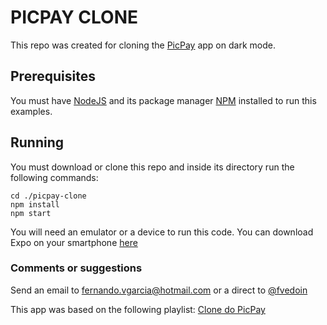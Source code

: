# PICPAY CLONE

This repo was created for cloning the [PicPay](https://www.picpay.com/site) app on dark mode.

## Prerequisites
You must have [NodeJS](https://nodejs.org/en/) and its package manager [NPM](https://www.npmjs.com/) installed to run this examples.

## Running
You must download or clone this repo and inside its directory run the following commands:
```
cd ./picpay-clone
npm install
npm start
```
You will need an emulator or a device to run this code. You can download Expo on your smartphone [here](https://expo.io/tools#client)

### Comments or suggestions
Send an email to fernando.vgarcia@hotmail.com or a direct to [@fvedoin](https://www.instagram.com/fvedoin/)

This app was based on the following playlist: [Clone do PicPay](https://www.youtube.com/watch?v=0CraBZHejKI&list=PLPXWI3llyMiIfgu7p65MxdEKrplFbGbMg)